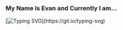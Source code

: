 ### My Name Is Evan and Currently I am...

[![Typing SVG](https://readme-typing-svg.demolab.com/?lines=Sick.+Stay+Safe+Everyone.;Wishing+You+A+Happy+2024!;Taking+A+Break+From+Social+Media;Living+In+Vancouver,+BC;Working+With+Lighthouse+Labs;Playing+and+Writing+New+Music;Loving+Obsidian;Taking+Forestry;Open+To+Connect+-+Say+Hi!)](https://git.io/typing-svg)


<!--
**evanquirk/evanquirk** is a ✨ _special_ ✨ repository because its `README.md` (this file) appears on your GitHub profile.

Here are some ideas to get you started:

- 🔭 I’m currently working on ...
- 🌱 I’m currently learning ...
- 👯 I’m looking to collaborate on ...
- 🤔 I’m looking for help with ...
- 💬 Ask me about ...
- 📫 How to reach me: ...
- 😄 Pronouns: ...
- ⚡ Fun fact: ...
-->
